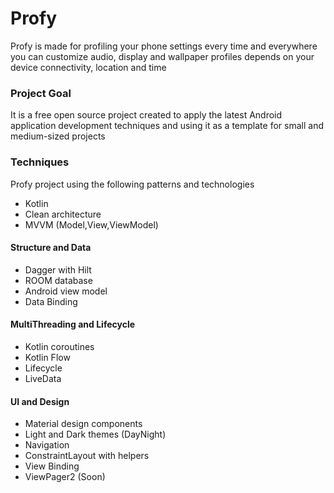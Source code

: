 # Profy
Profy is made for profiling your phone settings every time and everywhere
you can customize audio, display and wallpaper profiles depends on your device connectivity, location and time 
### Project Goal
It is a free open source project created to apply the latest Android application development techniques and using it as a template for small and medium-sized projects 
### Techniques
Profy project using the following patterns and technologies 
* Kotlin
* Clean architecture
* MVVM (Model,View,ViewModel)
#### Structure and Data
* Dagger with Hilt
* ROOM database 
* Android view model
* Data Binding
#### MultiThreading and Lifecycle
* Kotlin coroutines
* Kotlin Flow
* Lifecycle
* LiveData
#### UI and Design 
* Material design components 
* Light and Dark themes (DayNight)
* Navigation
* ConstraintLayout with helpers 
* View Binding
* ViewPager2 (Soon)

